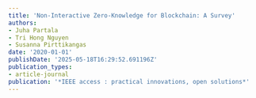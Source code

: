 ```yaml
---
title: 'Non-Interactive Zero-Knowledge for Blockchain: A Survey'
authors:
- Juha Partala
- Tri Hong Nguyen
- Susanna Pirttikangas
date: '2020-01-01'
publishDate: '2025-05-18T16:29:52.691196Z'
publication_types:
- article-journal
publication: '*IEEE access : practical innovations, open solutions*'
---
```

